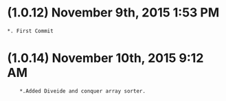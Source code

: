 
# (1.0.12) November 9th, 2015 1:53 PM
	*. First Commit 


# (1.0.14) November 10th, 2015 9:12 AM
        *.Added Diveide and conquer array sorter.  

